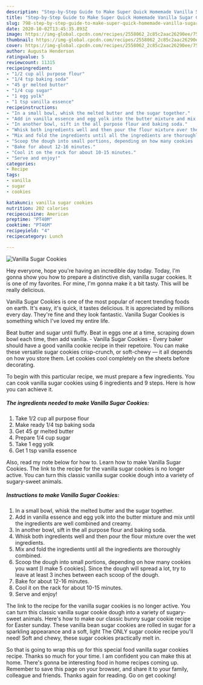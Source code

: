 ```yaml
---
description: "Step-by-Step Guide to Make Super Quick Homemade Vanilla Sugar Cookies"
title: "Step-by-Step Guide to Make Super Quick Homemade Vanilla Sugar Cookies"
slug: 798-step-by-step-guide-to-make-super-quick-homemade-vanilla-sugar-cookies
date: 2020-10-02T13:45:35.893Z
image: https://img-global.cpcdn.com/recipes/2558062_2c85c2aac26290ee/751x532cq70/vanilla-sugar-cookies-recipe-main-photo.jpg
thumbnail: https://img-global.cpcdn.com/recipes/2558062_2c85c2aac26290ee/751x532cq70/vanilla-sugar-cookies-recipe-main-photo.jpg
cover: https://img-global.cpcdn.com/recipes/2558062_2c85c2aac26290ee/751x532cq70/vanilla-sugar-cookies-recipe-main-photo.jpg
author: Augusta Henderson
ratingvalue: 5
reviewcount: 11315
recipeingredient:
- "1/2 cup all purpose flour"
- "1/4 tsp baking soda"
- "45 gr melted butter"
- "1/4 cup sugar"
- "1 egg yolk"
- "1 tsp vanilla essence"
recipeinstructions:
- "In a small bowl, whisk the melted butter and the sugar together."
- "Add in vanilla essence and egg yolk into the butter mixture and mix until the ingredients are well combined and creamy."
- "In another bowl, sift in the all purpose flour and baking soda."
- "Whisk both ingredients well and then pour the flour mixture over the wet ingredients."
- "Mix and fold the ingredients until all the ingredients are thoroughly combined."
- "Scoop the dough into small portions, depending on how many cookies  you want [I make 5 cookies]. Since the dough will spread a lot, try to leave at least 3 inches between each scoop of the dough."
- "Bake for about 12-16 minutes."
- "Cool it on the rack for about 10-15 minutes."
- "Serve and enjoy!"
categories:
- Recipe
tags:
- vanilla
- sugar
- cookies

katakunci: vanilla sugar cookies 
nutrition: 202 calories
recipecuisine: American
preptime: "PT40M"
cooktime: "PT46M"
recipeyield: "4"
recipecategory: Lunch

---
```



![Vanilla Sugar Cookies](https://img-global.cpcdn.com/recipes/2558062_2c85c2aac26290ee/751x532cq70/vanilla-sugar-cookies-recipe-main-photo.jpg)

Hey everyone, hope you're having an incredible day today. Today, I'm gonna show you how to prepare a distinctive dish, vanilla sugar cookies. It is one of my favorites. For mine, I'm gonna make it a bit tasty. This will be really delicious.

Vanilla Sugar Cookies is one of the most popular of recent trending foods on earth. It's easy, it's quick, it tastes delicious. It is appreciated by millions every day. They're fine and they look fantastic. Vanilla Sugar Cookies is something which I've loved my entire life.

Beat butter and sugar until fluffy. Beat in eggs one at a time, scraping down bowl each time, then add vanilla. - Vanilla Sugar Cookies - Every baker should have a good vanilla cookie recipe in their repetoire. You can make these versatile sugar cookies crisp-crunch, or soft-chewy — it all depends on how you store them. Let cookies cool completely on the sheets before decorating.


To begin with this particular recipe, we must prepare a few ingredients. You can cook vanilla sugar cookies using 6 ingredients and 9 steps. Here is how you can achieve it.

<!--inarticleads1-->

##### The ingredients needed to make Vanilla Sugar Cookies:

1. Take 1/2 cup all purpose flour
1. Make ready 1/4 tsp baking soda
1. Get 45 gr melted butter
1. Prepare 1/4 cup sugar
1. Take 1 egg yolk
1. Get 1 tsp vanilla essence


Also, read my note below for how to. Learn how to make Vanilla Sugar Cookies. The link to the recipe for the vanilla sugar cookies is no longer active. You can turn this classic vanilla sugar cookie dough into a variety of sugary-sweet animals. 

<!--inarticleads2-->

##### Instructions to make Vanilla Sugar Cookies:

1. In a small bowl, whisk the melted butter and the sugar together.
1. Add in vanilla essence and egg yolk into the butter mixture and mix until the ingredients are well combined and creamy.
1. In another bowl, sift in the all purpose flour and baking soda.
1. Whisk both ingredients well and then pour the flour mixture over the wet ingredients.
1. Mix and fold the ingredients until all the ingredients are thoroughly combined.
1. Scoop the dough into small portions, depending on how many cookies  you want [I make 5 cookies]. Since the dough will spread a lot, try to leave at least 3 inches between each scoop of the dough.
1. Bake for about 12-16 minutes.
1. Cool it on the rack for about 10-15 minutes.
1. Serve and enjoy!


The link to the recipe for the vanilla sugar cookies is no longer active. You can turn this classic vanilla sugar cookie dough into a variety of sugary-sweet animals. Here&#39;s how to make our classic bunny sugar cookie recipe for Easter sunday. These vanilla bean sugar cookies are rolled in sugar for a sparkling appearance and a soft, light The ONLY sugar cookie recipe you&#39;ll need! Soft and chewy, these sugar cookies practically melt in. 

So that is going to wrap this up for this special food vanilla sugar cookies recipe. Thanks so much for your time. I am confident you can make this at home. There's gonna be interesting food in home recipes coming up. Remember to save this page on your browser, and share it to your family, colleague and friends. Thanks again for reading. Go on get cooking!
